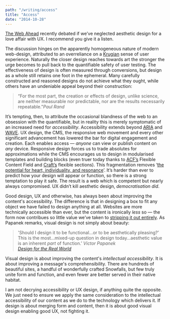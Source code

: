```yaml
---
path: "/writing/access"
title: "Access"
date: "2014-10-28"
---
```

[The Web Ahead](http://5by5.tv/webahead/75) recently debated if we’ve neglected aesthetic design for a love affair with UX. I recommend you give it a listen. 

The discussion hinges on the apparently homogeneous nature of modern web-design, attributed to an overreliance on a [Krugian](http://www.amazon.co.uk/Dont-Make-Me-Think-Usability/dp/0321344758) sense of user experience. Naturally the closer design reaches towards art the stronger the urge becomes to pull back to the quantifiable safety of user testing. The effectiveness of design is often measured through conversions, but design as a whole still retains one foot in the ephemeral. Many carefully constructed and reasoned designs do not achieve what they ought, while others have an undeniable appeal beyond their construction:

><span>“For the most part, the creation or effects of design, unlike science, are neither measurable nor predictable, nor are the results necessarily repeatable.”</span><cite>Paul Rand</cite>

It’s tempting, then, to attribute the occasional blandness of the web to an obsession with the quantifiable, but in reality this is merely symptomatic of an increased need for *accessibility*. Accessibility extends beyond [ARIA](http://en.wikipedia.org/wiki/WAI-ARIA) and [WAVE](http://wave.webaim.org). UX design, the CMS, the responsive web movement and every other significant advancement has lowered the bar for digital engagement and creation. Each enables access — *anyone* can view or publish content on *any* device. Responsive design forces us to trade absolutes for approximations while the CMS encourages us to design in modularised templates and building blocks (even truer today thanks to [ACF’s](http://www.advancedcustomfields.com/) Flexible Content Field and [Craft’s](https://buildwithcraft.com/) flexible sections). This fragmentation removes ‘[the potential for heart, individuality, and resonance](http://frankchimero.com/talks/designing-in-the-borderlands/transcript/)’. It’s harder than ever to predict how your design will appear or function, so there is a strong temptation to play it safe. The result is a web which is competent but nearly always compromised. UX didn’t kill aesthetic design, *democratisation did*.

Good design, UX and otherwise, has always been about improving the content's accessibility. The difference is that in designing a box to fit any object we have failed to design anything at all. Websites are more technically accessible than ever, but the content is ironically *less* so — the form now contribues so little value we’ve taken to [stripping it out entirely](http://www.instapaper.com). As Papanek remarks, visual design is not simply about beauty:

><span>'Should I design it to be functional…or to be aesthetically pleasing?’ This is the most…mixed-up question in design today…aesthetic value is an inherent *part* of function.’</span>
><cite>Victor Papanek <br> [Design for the Real World](http://www.amazon.co.uk/Design-Real-World-Ecology-Social/dp/0500273588)</cite>

Visual design is about improving the content's *intellectual accessibility*. It is about improving a message's comprehensibility. There are hundreds of beautiful sites, a handful of wonderfully crafted Snowfalls, but few truly unite form and function, and even fewer are better served in their native habitat.

I am not decrying accessibility or UX design, if anything quite the opposite. We just need to ensure we apply the same consideration to the intellectual accessibility of our content as we do to the technology which delivers it. If design is about merging form and content, then it is about good visual design enabling good UX, not fighting it.

